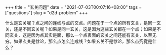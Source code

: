 +++
title = "玄关问题"
date = "2021-07-03T00:07:16+08:00"
tags = ["questions"]
slug = "d2d-problem"
+++

什么是玄关呢？点之间的连线与点的交点。问题在于一个点的所有玄关，是同一玄关，还是不同玄关呢？如果是同一玄关，这是因为这些玄关都在一个点；如果是不同玄关，这是因为点其实是面，那么一个点表面的玄关之间还能有玄关，以至无穷。如果玄关是悖论，那么点怎么连成线？如果玄关不是悖论，那么点究竟是什么？
